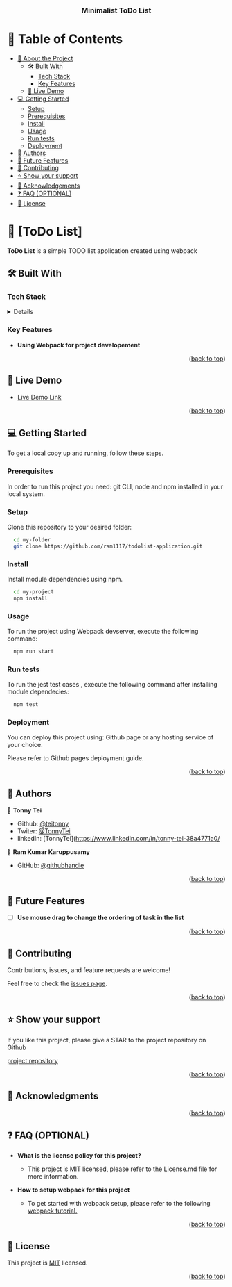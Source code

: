 <a name="readme-top"></a>

<div align="center">

  <h3><b>Minimalist ToDo List</b></h3>

</div>

<!-- TABLE OF CONTENTS -->

# 📗 Table of Contents

- [📖 About the Project](#about-project)
  - [🛠 Built With](#built-with)
    - [Tech Stack](#tech-stack)
    - [Key Features](#key-features)
  - [🚀 Live Demo](#live-demo)
- [💻 Getting Started](#getting-started)
  - [Setup](#setup)
  - [Prerequisites](#prerequisites)
  - [Install](#install)
  - [Usage](#usage)
  - [Run tests](#run-tests)
  - [Deployment](#triangular_flag_on_post-deployment)
- [👥 Authors](#authors)
- [🔭 Future Features](#future-features)
- [🤝 Contributing](#contributing)
- [⭐️ Show your support](#support)
- [🙏 Acknowledgements](#acknowledgements)
- [❓ FAQ (OPTIONAL)](#faq)
- [📝 License](#license)

<!-- PROJECT DESCRIPTION -->

# 📖 [ToDo List] <a name="about-project"></a>

**ToDo List** is a simple TODO list application created using webpack

## 🛠 Built With <a name="built-with"></a>

### Tech Stack <a name="tech-stack"></a>

<details>
  <ul>
    <li>HTML/CSS</li>
    <li>Javascript</li>
    <li>Webpack</li>
  </ul>
</details>
  
<!-- Features -->

### Key Features <a name="key-features"></a>


- **Using Webpack for project developement**


<p align="right">(<a href="#readme-top">back to top</a>)</p>

<!-- LIVE DEMO -->

## 🚀 Live Demo <a name="live-demo"></a>


- [Live Demo Link](https://ram1117.github.io/todolist-application/dist/)

<p align="right">(<a href="#readme-top">back to top</a>)</p>

<!-- GETTING STARTED -->

## 💻 Getting Started <a name="getting-started"></a>


To get a local copy up and running, follow these steps.

### Prerequisites

In order to run this project you need: git CLI, node and npm installed in your local system.


### Setup

Clone this repository to your desired folder:

```sh
  cd my-folder
  git clone https://github.com/ram1117/todolist-application.git

```

### Install

Install module dependencies using npm.


```sh
  cd my-project
  npm install
```


### Usage

To run the project using Webpack devserver, execute the following command:


```sh
  npm run start
```

### Run tests

To run the jest test cases , execute the following command after installing module dependecies:

```sh
  npm test
```

### Deployment

You can deploy this project using: Github page or any hosting service of your choice.

Please refer to Github pages deployment guide.

<p align="right">(<a href="#readme-top">back to top</a>)</p>

<!-- AUTHORS -->

## 👥 Authors <a name="authors"></a>


👤 **Tonny Tei**
- Github: [@teitonny](https://github.com/teitonny)
- Twiter: [@TonnyTei](https://twitter.com/TonnyTei)
- linkedIn: [TonnyTei](https://www.linkedin.com/in/tonny-tei-38a4771a0/


👤 **Ram Kumar Karuppusamy**

- GitHub: [@githubhandle](https://github.com/ram1117)

<p align="right">(<a href="#readme-top">back to top</a>)</p>

<!-- FUTURE FEATURES -->

## 🔭 Future Features <a name="future-features"></a>

- [ ] **Use mouse drag to change the ordering of task in the list**


<p align="right">(<a href="#readme-top">back to top</a>)</p>

<!-- CONTRIBUTING -->

## 🤝 Contributing <a name="contributing"></a>

Contributions, issues, and feature requests are welcome!

Feel free to check the [issues page](https://github.com/ram1117/todolist-application/issues).

<p align="right">(<a href="#readme-top">back to top</a>)</p>

<!-- SUPPORT -->

## ⭐️ Show your support <a name="support"></a>

If you like this project, please give a STAR to the project repository on Github

[project repository](https://github.com/ram1117/todolist-application)

<p align="right">(<a href="#readme-top">back to top</a>)</p>

<!-- ACKNOWLEDGEMENTS -->

## 🙏 Acknowledgments <a name="acknowledgements"></a>



<p align="right">(<a href="#readme-top">back to top</a>)</p>

<!-- FAQ (optional) -->

## ❓ FAQ (OPTIONAL) <a name="faq"></a>


- **What is the license policy for this project?**

  - This project is MIT licensed, please refer to the License.md file for more information.

- **How to setup webpack for this project**

  - To get started with webpack setup, please refer to the following [webpack tutorial.](https://webpack.js.org/guides/getting-started/#basic-setup) 

<p align="right">(<a href="#readme-top">back to top</a>)</p>

<!-- LICENSE -->

## 📝 License <a name="license"></a>

This project is [MIT](./LICENSE) licensed.

<p align="right">(<a href="#readme-top">back to top</a>)</p>
